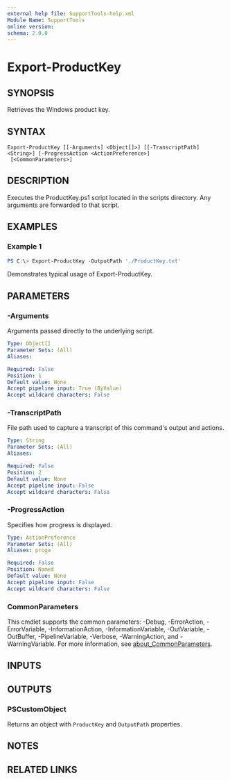 ```yaml
---
external help file: SupportTools-help.xml
Module Name: SupportTools
online version:
schema: 2.0.0
---
```


# Export-ProductKey

## SYNOPSIS
Retrieves the Windows product key.

## SYNTAX

```
Export-ProductKey [[-Arguments] <Object[]>] [[-TranscriptPath] <String>] [-ProgressAction <ActionPreference>]
 [<CommonParameters>]
```

## DESCRIPTION
Executes the ProductKey.ps1 script located in the scripts directory.
Any arguments are forwarded to that script.

## EXAMPLES

### Example 1
```powershell
PS C:\> Export-ProductKey -OutputPath './ProductKey.txt'
```

Demonstrates typical usage of Export-ProductKey.

## PARAMETERS

### -Arguments
Arguments passed directly to the underlying script.

```yaml
Type: Object[]
Parameter Sets: (All)
Aliases:

Required: False
Position: 1
Default value: None
Accept pipeline input: True (ByValue)
Accept wildcard characters: False
```

### -TranscriptPath
File path used to capture a transcript of this command's output and actions.

```yaml
Type: String
Parameter Sets: (All)
Aliases:

Required: False
Position: 2
Default value: None
Accept pipeline input: False
Accept wildcard characters: False
```

### -ProgressAction
Specifies how progress is displayed.

```yaml
Type: ActionPreference
Parameter Sets: (All)
Aliases: proga

Required: False
Position: Named
Default value: None
Accept pipeline input: False
Accept wildcard characters: False
```

### CommonParameters
This cmdlet supports the common parameters: -Debug, -ErrorAction, -ErrorVariable, -InformationAction, -InformationVariable, -OutVariable, -OutBuffer, -PipelineVariable, -Verbose, -WarningAction, and -WarningVariable. For more information, see [about_CommonParameters](http://go.microsoft.com/fwlink/?LinkID=113216).

## INPUTS

## OUTPUTS

### PSCustomObject

Returns an object with `ProductKey` and `OutputPath` properties.
## NOTES

## RELATED LINKS
